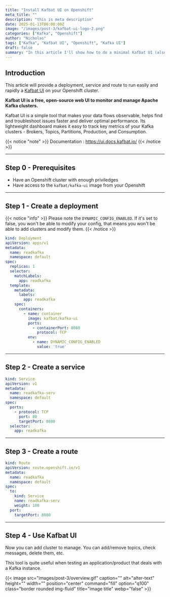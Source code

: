 ```yaml
---
title: "Install Kafbat UI on Openshift"
meta_title: ""
description: "this is meta description"
date: 2025-01-13T06:00:00Z
image: "/images/post-3/kafbat-ui-logo-2.png"
categories: ["Kafka", "Openshift"]
author: "Nicholas"
tags: ["Kafka", "Kafbat UI", "Openshift", "Kafka UI"]
draft: false
summary: "In this article I'll show how to do a minimal Kafbat UI (also known as Kafka UI) install on an Openshift cluster."
---
```


## Introduction

This article will provide a deployment, service and route to run easily and rapidly a [Kafbat UI](https://github.com/kafbat/kafka-ui) on your Openshift cluster.

**Kafbat UI is a free, open-source web UI to monitor and manage Apache Kafka clusters.**

Kafbat UI is a simple tool that makes your data flows observable, helps find and troubleshoot issues faster and deliver optimal performance. Its lightweight dashboard makes it easy to track key metrics of your Kafka clusters - Brokers, Topics, Partitions, Production, and Consumption.

{{< notice "note" >}}
Documentation : https://ui.docs.kafbat.io/
{{< /notice >}}

<hr>

## Step 0 - Prerequisites

* Have an Openshift cluster with enough priviledges
* Have access to the `kafbat/kafka-ui` image from your Openshift

<hr>

## Step 1 - Create a deployment 


{{< notice "info" >}}
Please note the `DYNAMIC_CONFIG_ENABLED`. If it's set to false, you won't be able to modify your config, that means you won't be able to add clusters and modify them.
{{< /notice >}}

```yaml
kind: Deployment
apiVersion: apps/v1
metadata:
  name: readkafka
  namespace: default
spec:
  replicas: 1
  selector:
    matchLabels:
      app: readkafka
  template:
    metadata:
      labels:
        app: readkafka
    spec:
      containers:
        - name: container
          image: kafbat/kafka-ui
          ports:
            - containerPort: 8080
              protocol: TCP
          env:
            - name: DYNAMIC_CONFIG_ENABLED
              value: 'true'
```

<hr>

## Step 2 - Create a service

```yaml
kind: Service
apiVersion: v1
metadata:
  name: readkafka-serv
  namespace: default
spec:
  ports:
    - protocol: TCP
      port: 80
      targetPort: 8080
  selector:
    app: readkafka
```

<hr>

## Step 3 - Create a route

```yaml
kind: Route
apiVersion: route.openshift.io/v1
metadata:
  name: readkafka
  namespace: default
spec:
  to:
    kind: Service
    name: readkafka-serv
    weight: 100
  port:
    targetPort: 8080
```

<hr>

## Step 4 - Use Kafbat UI

Now you can add cluster to manage. You can add/remove topics, check messages, delete them, etc. 

This tool is quite useful when testing an application/product that deals with a Kafka instance.

{{< image src="images/post-3/overview.gif" caption="" alt="alter-text" height="" width="" position="center" command="fill" option="q100" class="border rounded img-fluid" title="image title"  webp="false" >}}

